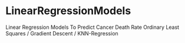 # LinearRegressionModels
Linear Regression Models To Predict Cancer Death Rate
Ordinary Least Squares / Gradient Descent / KNN-Regression
